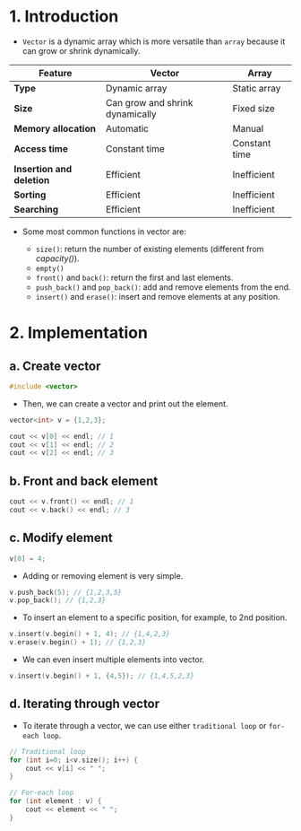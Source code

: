 # 1. Introduction

- `Vector` is a dynamic array which is more versatile than `array` because it can grow or shrink dynamically. 

| **Feature** | **Vector** | **Array** |
|---|---|---|
| **Type** | Dynamic array | Static array |
| **Size** | Can grow and shrink dynamically | Fixed size |
| **Memory allocation** | Automatic | Manual |
| **Access time** | Constant time | Constant time |
| **Insertion and deletion** | Efficient | Inefficient |
| **Sorting** | Efficient | Inefficient |
| **Searching** | Efficient | Inefficient |

- Some most common functions in vector are:

    - `size()`: return the number of existing elements (different from *capacity()*).
    - `empty()`
    - `front()` and `back()`: return the first and last elements.
    - `push_back()` and `pop_back()`: add and remove elements from the end.
    - `insert()` and `erase()`: insert and remove elements at any position.


# 2. Implementation

## a. Create vector

```cpp
#include <vector>
```

- Then, we can create a vector and print out the element.

```cpp
vector<int> v = {1,2,3};

cout << v[0] << endl; // 1
cout << v[1] << endl; // 2
cout << v[2] << endl; // 3
```

## b. Front and back element

```cpp
cout << v.front() << endl; // 1
cout << v.back() << endl; // 3
```

## c. Modify element

```cpp
v[0] = 4;
```

- Adding or removing element is very simple.

```cpp
v.push_back(5); // {1,2,3,5}
v.pop_back(); // {1,2,3}
```

- To insert an element to a specific position, for example, to 2nd position.

```cpp
v.insert(v.begin() + 1, 4); // {1,4,2,3}
v.erase(v.begin() + 1); // {1,2,3}
```

- We can even insert multiple elements into vector.

```cpp
v.insert(v.begin() + 1, {4,5}); // {1,4,5,2,3}
```

## d. Iterating through vector

- To iterate through a vector, we can use either `traditional loop` or `for-each loop`.

```cpp
// Traditional loop
for (int i=0; i<v.size(); i++) {
    cout << v[i] << " ";
}

// For-each loop
for (int element : v) {
    cout << element << " ";
}
```
